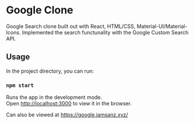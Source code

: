 # Google Clone

Google Search clone built out with React, HTML/CSS, Material-UI/Material-Icons. Implemented the search functunality with the Google Custom Search API.

## Usage

In the project directory, you can run:

### `npm start`

Runs the app in the development mode.\
Open [http://localhost:3000](http://localhost:3000) to view it in the browser.

Can also be viewed at https://google.jamsanz.xyz/

